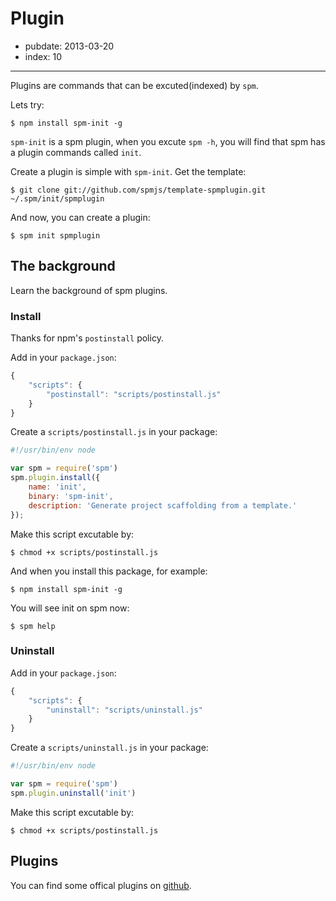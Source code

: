 # Plugin

- pubdate: 2013-03-20
- index: 10

----------


Plugins are commands that can be excuted(indexed) by `spm`.

Lets try:

```
$ npm install spm-init -g
```

`spm-init` is a spm plugin, when you excute `spm -h`, you will find that spm has a plugin commands called `init`.

Create a plugin is simple with `spm-init`. Get the template:

```
$ git clone git://github.com/spmjs/template-spmplugin.git ~/.spm/init/spmplugin
```

And now, you can create a plugin:

```
$ spm init spmplugin
```


## The background

Learn the background of spm plugins.

### Install

Thanks for npm's `postinstall` policy.

Add in your `package.json`:

```js
{
    "scripts": {
        "postinstall": "scripts/postinstall.js"
    }
}
```

Create a `scripts/postinstall.js` in your package:

```js
#!/usr/bin/env node

var spm = require('spm')
spm.plugin.install({
    name: 'init',
    binary: 'spm-init',
    description: 'Generate project scaffolding from a template.'
});
```

Make this script excutable by:

    $ chmod +x scripts/postinstall.js


And when you install this package, for example:

    $ npm install spm-init -g

You will see init on spm now:

    $ spm help


### Uninstall

Add in your `package.json`:

```js
{
    "scripts": {
        "uninstall": "scripts/uninstall.js"
    }
}
```

Create a `scripts/uninstall.js` in your package:

```js
#!/usr/bin/env node

var spm = require('spm')
spm.plugin.uninstall('init')
```

Make this script excutable by:

    $ chmod +x scripts/postinstall.js


## Plugins

You can find some offical plugins on [github](https://github.com/spmjs).
